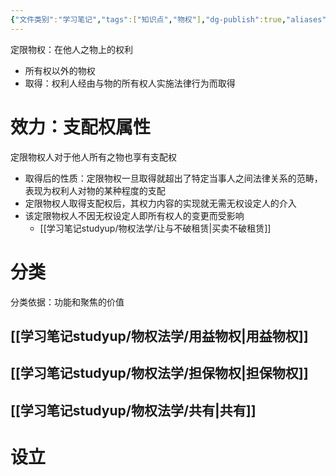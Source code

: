 ```yaml
---
{"文件类别":"学习笔记","tags":["知识点","物权"],"dg-publish":true,"aliases":["限制物权"],"permalink":"/学习笔记studyup/物权法学/定限物权/","dgPassFrontmatter":true,"created":"2024-10-23T16:27:57.381+08:00","updated":"2024-11-16T18:23:04.209+08:00"}
---
```


定限物权：在他人之物上的权利
- 所有权以外的物权
- 取得：权利人经由与物的所有权人实施法律行为而取得
# 效力：支配权属性
定限物权人对于他人所有之物也享有支配权
- 取得后的性质：定限物权一旦取得就超出了特定当事人之间法律关系的范畴，表现为权利人对物的某种程度的支配
- 定限物权人取得支配权后，其权力内容的实现就无需无权设定人的介入
- 该定限物权人不因无权设定人即所有权人的变更而受影响
	- [[学习笔记studyup/物权法学/让与不破租赁\|买卖不破租赁]]
# 分类
分类依据：功能和聚焦的价值
## [[学习笔记studyup/物权法学/用益物权\|用益物权]]
## [[学习笔记studyup/物权法学/担保物权\|担保物权]]
## [[学习笔记studyup/物权法学/共有\|共有]]
# 设立